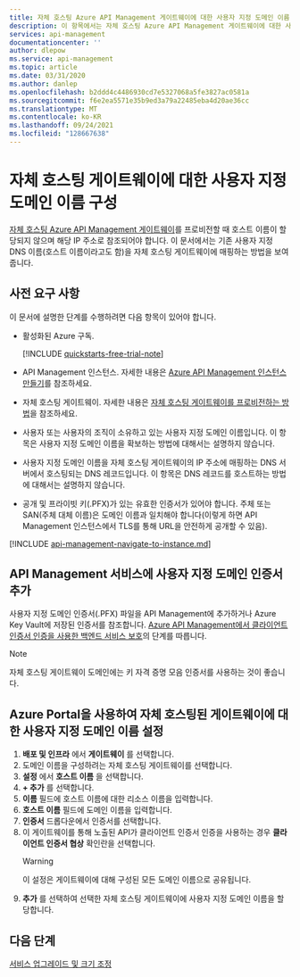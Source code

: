 ```yaml
---
title: 자체 호스팅 Azure API Management 게이트웨이에 대한 사용자 지정 도메인 이름 구성 | Microsoft Docs
description: 이 항목에서는 자체 호스팅 Azure API Management 게이트웨이에 대한 사용자 지정 도메인 이름을 구성하는 단계를 설명합니다.
services: api-management
documentationcenter: ''
author: dlepow
ms.service: api-management
ms.topic: article
ms.date: 03/31/2020
ms.author: danlep
ms.openlocfilehash: b2ddd4c4486930cd7e5327068a5fe3827ac0581a
ms.sourcegitcommit: f6e2ea5571e35b9ed3a79a22485eba4d20ae36cc
ms.translationtype: MT
ms.contentlocale: ko-KR
ms.lasthandoff: 09/24/2021
ms.locfileid: "128667638"
---
```

# <a name="configure-a-custom-domain-name-for-a-self-hosted-gateway"></a>자체 호스팅 게이트웨이에 대한 사용자 지정 도메인 이름 구성

[자체 호스팅 Azure API Management 게이트웨이](self-hosted-gateway-overview.md)를 프로비전할 때 호스트 이름이 할당되지 않으며 해당 IP 주소로 참조되어야 합니다. 이 문서에서는 기존 사용자 지정 DNS 이름(호스트 이름이라고도 함)을 자체 호스팅 게이트웨이에 매핑하는 방법을 보여줍니다.

## <a name="prerequisites"></a>사전 요구 사항

이 문서에 설명한 단계를 수행하려면 다음 항목이 있어야 합니다.

-   활성화된 Azure 구독.

    [!INCLUDE [quickstarts-free-trial-note](../../includes/quickstarts-free-trial-note.md)]

-   API Management 인스턴스. 자세한 내용은 [Azure API Management 인스턴스 만들기](get-started-create-service-instance.md)를 참조하세요.
- 자체 호스팅 게이트웨이. 자세한 내용은 [자체 호스팅 게이트웨이를 프로비전하는 방법](api-management-howto-provision-self-hosted-gateway.md)을 참조하세요.
-   사용자 또는 사용자의 조직이 소유하고 있는 사용자 지정 도메인 이름입니다. 이 항목은 사용자 지정 도메인 이름을 확보하는 방법에 대해서는 설명하지 않습니다.
-   사용자 지정 도메인 이름을 자체 호스팅 게이트웨이의 IP 주소에 매핑하는 DNS 서버에서 호스팅되는 DNS 레코드입니다. 이 항목은 DNS 레코드를 호스트하는 방법에 대해서는 설명하지 않습니다.
-   공개 및 프라이빗 키(.PFX)가 있는 유효한 인증서가 있어야 합니다. 주체 또는 SAN(주체 대체 이름)은 도메인 이름과 일치해야 합니다(이렇게 하면 API Management 인스턴스에서 TLS를 통해 URL을 안전하게 공개할 수 있음).

[!INCLUDE [api-management-navigate-to-instance.md](../../includes/api-management-navigate-to-instance.md)]

## <a name="add-custom-domain-certificate-to-your-api-management-service"></a>API Management 서비스에 사용자 지정 도메인 인증서 추가

사용자 지정 도메인 인증서(.PFX) 파일을 API Management에 추가하거나 Azure Key Vault에 저장된 인증서를 참조합니다. [Azure API Management에서 클라이언트 인증서 인증을 사용한 백엔드 서비스 보호](api-management-howto-mutual-certificates.md)의 단계를 따릅니다.

> [!NOTE]
> 자체 호스팅 게이트웨이 도메인에는 키 자격 증명 모음 인증서를 사용하는 것이 좋습니다.

## <a name="use-the-azure-portal-to-set-a-custom-domain-name-for-your-self-hosted-gateway"></a>Azure Portal을 사용하여 자체 호스팅된 게이트웨이에 대한 사용자 지정 도메인 이름 설정

1. **배포 및 인프라** 에서 **게이트웨이** 를 선택합니다.
2. 도메인 이름을 구성하려는 자체 호스팅 게이트웨이를 선택합니다.
3. **설정** 에서 **호스트 이름** 을 선택합니다.
4. **+ 추가** 를 선택합니다.
5. **이름** 필드에 호스트 이름에 대한 리소스 이름을 입력합니다.
6. **호스트 이름** 필드에 도메인 이름을 입력합니다.
7. **인증서** 드롭다운에서 인증서를 선택합니다.
8. 이 게이트웨이를 통해 노출된 API가 클라이언트 인증서 인증을 사용하는 경우 **클라이언트 인증서 협상** 확인란을 선택합니다.
    > [!WARNING]
    > 이 설정은 게이트웨이에 대해 구성된 모든 도메인 이름으로 공유됩니다.
9. **추가** 를 선택하여 선택한 자체 호스팅 게이트웨이에 사용자 지정 도메인 이름을 할당합니다.

## <a name="next-steps"></a>다음 단계

[서비스 업그레이드 및 크기 조정](upgrade-and-scale.md)
